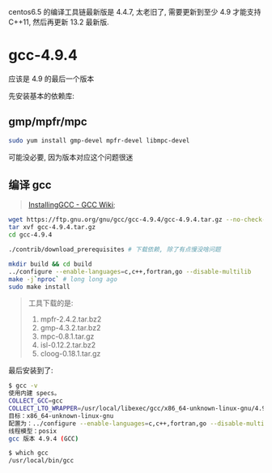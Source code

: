 centos6.5 的编译工具链最新版是 4.4.7, 太老旧了, 需要更新到至少 4.9 才能支持 C++11, 然后再更新 13.2 最新版. 





# gcc-4.9.4

应该是 4.9 的最后一个版本

先安装基本的依赖库:

## gmp/mpfr/mpc



```bash
sudo yum install gmp-devel mpfr-devel libmpc-devel
```

可能没必要, 因为版本对应这个问题很迷

## 编译 gcc

>   [InstallingGCC - GCC Wiki](https://gcc.gnu.org/wiki/InstallingGCC);

```bash
wget https://ftp.gnu.org/gnu/gcc/gcc-4.9.4/gcc-4.9.4.tar.gz --no-check-certificate
tar xvf gcc-4.9.4.tar.gz
cd gcc-4.9.4

./contrib/download_prerequisites # 下载依赖, 除了有点慢没啥问题

mkdir build && cd build
../configure --enable-languages=c,c++,fortran,go --disable-multilib
make -j`nproc` # long long ago
sudo make install 
```



>   工具下载的是:
>
>   1.   mpfr-2.4.2.tar.bz2
>   2.   gmp-4.3.2.tar.bz2
>   3.   mpc-0.8.1.tar.gz
>   4.   isl-0.12.2.tar.bz2
>   5.   cloog-0.18.1.tar.gz

最后安装到了:

```bash
$ gcc -v
使用内建 specs。
COLLECT_GCC=gcc
COLLECT_LTO_WRAPPER=/usr/local/libexec/gcc/x86_64-unknown-linux-gnu/4.9.4/lto-wrapper
目标：x86_64-unknown-linux-gnu
配置为：../configure --enable-languages=c,c++,fortran,go --disable-multilib
线程模型：posix
gcc 版本 4.9.4 (GCC)

$ which gcc
/usr/local/bin/gcc
```

